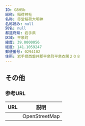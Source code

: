```yaml
---
ID: G8H5b
総称: 稲荷神社
名称: 赤堂稲荷大明神
名称読み: null
別名: null
都道府県: 岩手県
区域: 平泉町
緯度: 39.0000056
経度: 141.1059247
郵便番号: 0294102
住所: 岩手県西磐井郡平泉町平泉衣関２０８
---
```


## その他

### 参考URL

| URL | 説明          |
| --- | ------------- |
|     | OpenStreetMap |
